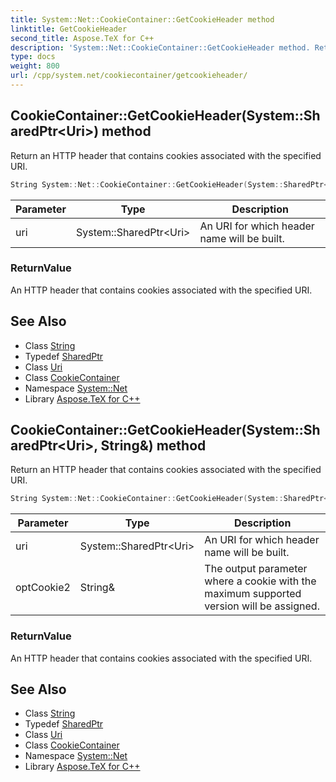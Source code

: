 ```yaml
---
title: System::Net::CookieContainer::GetCookieHeader method
linktitle: GetCookieHeader
second_title: Aspose.TeX for C++
description: 'System::Net::CookieContainer::GetCookieHeader method. Return an HTTP header that contains cookies associated with the specified URI in C++.'
type: docs
weight: 800
url: /cpp/system.net/cookiecontainer/getcookieheader/
---
```

## CookieContainer::GetCookieHeader(System::SharedPtr\<Uri\>) method


Return an HTTP header that contains cookies associated with the specified URI.

```cpp
String System::Net::CookieContainer::GetCookieHeader(System::SharedPtr<Uri> uri)
```


| Parameter | Type | Description |
| --- | --- | --- |
| uri | System::SharedPtr\<Uri\> | An URI for which header name will be built. |

### ReturnValue

An HTTP header that contains cookies associated with the specified URI.

## See Also

* Class [String](../../../system/string/)
* Typedef [SharedPtr](../../../system/sharedptr/)
* Class [Uri](../../../system/uri/)
* Class [CookieContainer](../)
* Namespace [System::Net](../../)
* Library [Aspose.TeX for C++](../../../)
## CookieContainer::GetCookieHeader(System::SharedPtr\<Uri\>, String\&) method


Return an HTTP header that contains cookies associated with the specified URI.

```cpp
String System::Net::CookieContainer::GetCookieHeader(System::SharedPtr<Uri> uri, String &optCookie2)
```


| Parameter | Type | Description |
| --- | --- | --- |
| uri | System::SharedPtr\<Uri\> | An URI for which header name will be built. |
| optCookie2 | String\& | The output parameter where a cookie with the maximum supported version will be assigned. |

### ReturnValue

An HTTP header that contains cookies associated with the specified URI.

## See Also

* Class [String](../../../system/string/)
* Typedef [SharedPtr](../../../system/sharedptr/)
* Class [Uri](../../../system/uri/)
* Class [CookieContainer](../)
* Namespace [System::Net](../../)
* Library [Aspose.TeX for C++](../../../)
